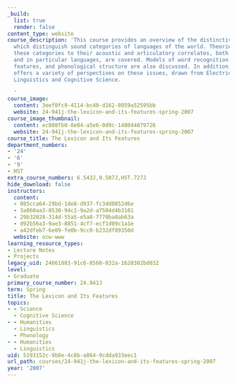 ```yaml
---
_build:
  list: true
  render: false
content_type: website
course_description: 'This course provides an overview of the distinctive features
  which distinguish sound categories of languages of the world. Theories which relate
  these categories to their acoustic and articulatory correlates, both universally
  and in particular languages, are covered. Models of word recognition by listeners,
  features, and phonological structure are also discussed. In addition, the course
  offers a variety of perspectives on these issues, drawn from Electrical Engineering,
  Linguistics and Cognitive Science.

  '
course_image:
  content: 3eef0fc9-4114-bc40-d162-8059a52595bb
  website: 24-941j-the-lexicon-and-its-features-spring-2007
course_image_thumbnail:
  content: ec808fb0-8e04-a5e6-0d9c-148044879726
  website: 24-941j-the-lexicon-and-its-features-spring-2007
course_title: The Lexicon and Its Features
department_numbers:
- '24'
- '6'
- '9'
- HST
extra_course_numbers: 6.543J,9.587J,HST.727J
hide_download: false
instructors:
  content:
  - 085cca64-29bd-1de8-d937-fc3dd0852d6e
  - 3a860aa3-0530-94c1-9a2d-a7504d4b3101
  - 29b32028-314d-55a5-e5a8-7770ba8ab63a
  - d92b56a3-9ae3-8851-4cf7-ecf1d09c1a1e
  - a42dfeb7-6e09-fe0b-9cc0-b232df89350d
  website: ocw-www
learning_resource_types:
- Lecture Notes
- Projects
legacy_uid: 24661883-91c6-8560-032a-1620302bd032
level:
- Graduate
primary_course_number: 24.941J
term: Spring
title: The Lexicon and Its Features
topics:
- - Science
  - Cognitive Science
- - Humanities
  - Linguistics
  - Phonology
- - Humanities
  - Linguistics
uid: 5193152c-9b8e-4c8b-a864-9cdda933eec1
url_path: courses/24-941j-the-lexicon-and-its-features-spring-2007
year: '2007'
---
```


